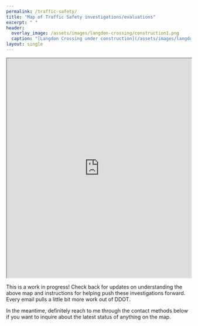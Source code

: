 ```yaml
---
permalink: /traffic-safety/
title: "Map of Traffic Safety investigations/evaluations"
excerpt: " "
header:
  overlay_image: /assets/images/langdon-crossing/construction1.png
  caption: "[Langdon Crossing under construction](/assets/images/langdon-crossing/construction1.png)"
layout: single
---
```

<iframe src="https://www.google.com/maps/d/u/0/embed?mid=1QV7MyGqZWBTqbCiIhLUMBK9-QeJC5MM&ehbc=2E312F" width="100%" height="600"></iframe>

This is a work in progress! Check back for updates on understanding the above map and instructions for helping push these investigations forward. Every email pulls a little bit more work out of DDOT.

In the meantime, definitely reach to me through the contact methods below if you want to inquire about the latest status of anything on the map.

<!--## key
- **<font color="red">buildings with no plans:</font>** these are vacant, pending sale, or for some other reason unlikely to be used much without substantial rehabilitation.
- **<font color="orange">buildings with plans:</font>** these have some plans, but have active or likely zoning cases left to overcome first
- **<font color="green">buildings with zoning entitlement:</font>** these have plans and are cleared of all zoning hurdles (either getting approval or being a by-right project to start with); a lot of buildings go on sale at this point to a buyer who plans to do the construction, so a building may end up parked in this state for a while; there may substantial details and room for public input/benefit as part of public space permitting and/or public financing circumstances
- **<font color="blue">under construction:</font>** these are buildings that have actively began construction
- **<font color="purple">recently constructed:</font>** new buildings, probably good to go for a while
- **<font color="teal">preservation areas:</font>** areas where buildings should be deterred for environmental or other reasons -->